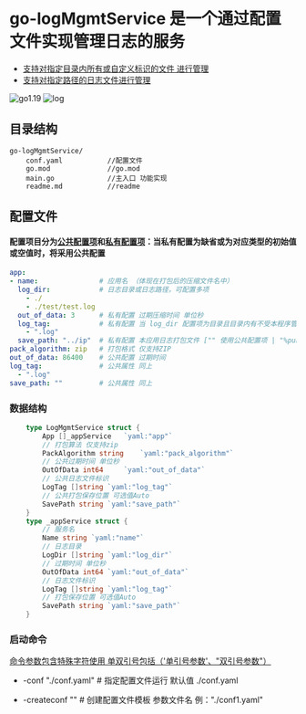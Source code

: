# go-logMgmtService 是一个通过配置文件实现管理日志的服务

- [支持对指定目录内所有或自定义标识的文件 进行管理](#)
- [支持对指定路径的日志文件进行管理](#)

![go1.19](https://img.shields.io/badge/Go-1.19-blue)
![log](https://img.shields.io/badge/Log-Mgmt-yellow)

## 目录结构
    go-logMgmtService/
        conf.yaml           //配置文件
        go.mod              //go.mod
        main.go             //主入口 功能实现
        readme.md           //readme
        
## 配置文件

#### 配置项目分为[公共配置项](#)和[私有配置项](#)：当私有配置为缺省或为对应类型的初始值或空值时，将采用公共配置
```yaml
app:
- name:               # 应用名 （体现在打包后的压缩文件名中）
  log_dir:            # 日志目录或日志路径，可配置多项
    - ./
    - ./test/test.log
  out_of_data: 3      # 私有配置 过期压缩时间 单位秒
  log_tag:            # 私有配置 当 log_dir 配置项为目录且目录内有不受本程序管理的日志文件时，可选用此项作为过滤包含指定特征的日志文件 (当配置多项时关系为 ”或“ 满足任一条件视为非过滤项 ) 为 ""空字符或 "*" 时表示不进行过滤。 
    - ".log"
  save_path: "../ip"  # 私有配置 本应用日志打包文件 ["" 使用公共配置项 | "%pub%" 使用公共配置项 |"%auto%" 保存到日志同级目录]
pack_algorithm: zip   # 打包格式 仅支持ZIP
out_of_data: 86400    # 公共配置 过期时间
log_tag:              # 公共属性 同上
  - ".log"
save_path: ""         # 公共属性 同上
```
### 数据结构
```go
    type LogMgmtService struct {
        App []_appService	`yaml:"app"`
        // 打包算法 仅支持zip
        PackAlgorithm string	`yaml:"pack_algorithm"`
        // 公共过期时间 单位秒
        OutOfData int64		`yaml:"out_of_data"`
        // 公共日志文件标识
        LogTag []string	`yaml:"log_tag"`
        // 公共打包保存位置 可选值Auto
        SavePath string	`yaml:"save_path"`
    }
    type _appService struct {
        // 服务名
        Name string	`yaml:"name"`
        // 日志目录
        LogDir []string	`yaml:"log_dir"`
        // 过期时间 单位秒
        OutOfData int64	`yaml:"out_of_data"`
        // 日志文件标识
        LogTag []string	`yaml:"log_tag"`
        // 打包保存位置 可选值Auto
        SavePath string	`yaml:"save_path"`
    }
```

### 启动命令

[命令参数包含特殊字符使用 单双引号包括（'单引号参数'、"双引号参数"）](#)

* -conf "./conf.yaml" # 指定配置文件运行 默认值 ./conf.yaml
    
* -createconf ""      # 创建配置文件模板 参数文件名 例："./conf1.yaml"
